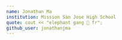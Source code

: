 ```yaml
---
name: Jonathan Ma
institution: Mission San Jose High School
quote: cout << "elephant gang 🐘 fr";
github_user: jonathanjma
---
```

